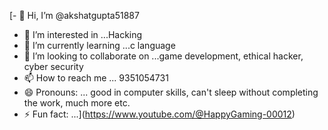 [- 👋 Hi, I’m @akshatgupta51887
- 👀 I’m interested in ...Hacking
- 🌱 I’m currently learning ...c language
- 💞️ I’m looking to collaborate on ...game development, ethical hacker, cyber security
- 📫 How to reach me ... 9351054731
- 😄 Pronouns: ... good in computer skills, can't sleep without completing the work, much more etc.
- ⚡ Fun fact: ...[](https://www.youtube.com/watch?v=AksDflWhrCQ)](https://www.youtube.com/@HappyGaming-00012)

<!---
akshatgupta51887/akshatgupta51887 is a ✨ special ✨ repository because its `README.md` (this file) appears on your GitHub profile.
You can click the Preview link to take a look at your changes.
--->
